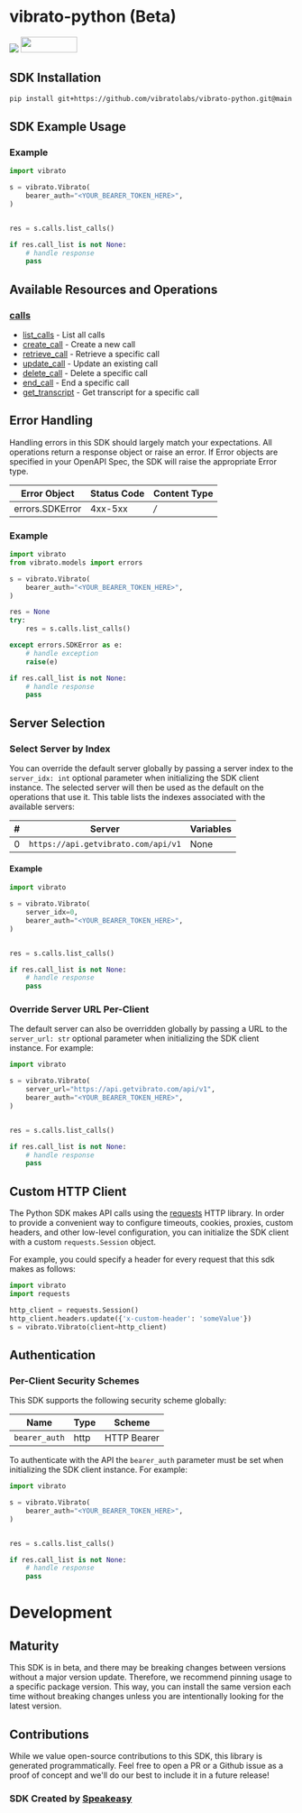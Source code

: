 # vibrato-python (Beta)

<div align="left">
    <a href="https://speakeasyapi.dev/"><img src="https://custom-icon-badges.demolab.com/badge/-Built%20By%20Speakeasy-212015?style=for-the-badge&logoColor=FBE331&logo=speakeasy&labelColor=545454" /></a>
    <a href="https://opensource.org/licenses/MIT">
        <img src="https://img.shields.io/badge/License-MIT-blue.svg" style="width: 100px; height: 28px;" />
    </a>
</div>

<!-- Start SDK Installation [installation] -->
## SDK Installation

```bash
pip install git+https://github.com/vibratolabs/vibrato-python.git@main
```
<!-- End SDK Installation [installation] -->

<!-- Start SDK Example Usage [usage] -->
## SDK Example Usage

### Example

```python
import vibrato

s = vibrato.Vibrato(
    bearer_auth="<YOUR_BEARER_TOKEN_HERE>",
)


res = s.calls.list_calls()

if res.call_list is not None:
    # handle response
    pass

```
<!-- End SDK Example Usage [usage] -->

<!-- Start Available Resources and Operations [operations] -->
## Available Resources and Operations

### [calls](docs/sdks/calls/README.md)

- [list_calls](docs/sdks/calls/README.md#list_calls) - List all calls
- [create_call](docs/sdks/calls/README.md#create_call) - Create a new call
- [retrieve_call](docs/sdks/calls/README.md#retrieve_call) - Retrieve a specific call
- [update_call](docs/sdks/calls/README.md#update_call) - Update an existing call
- [delete_call](docs/sdks/calls/README.md#delete_call) - Delete a specific call
- [end_call](docs/sdks/calls/README.md#end_call) - End a specific call
- [get_transcript](docs/sdks/calls/README.md#get_transcript) - Get transcript for a specific call
<!-- End Available Resources and Operations [operations] -->

<!-- Start Error Handling [errors] -->
## Error Handling

Handling errors in this SDK should largely match your expectations.  All operations return a response object or raise an error.  If Error objects are specified in your OpenAPI Spec, the SDK will raise the appropriate Error type.

| Error Object    | Status Code     | Content Type    |
| --------------- | --------------- | --------------- |
| errors.SDKError | 4xx-5xx         | */*             |

### Example

```python
import vibrato
from vibrato.models import errors

s = vibrato.Vibrato(
    bearer_auth="<YOUR_BEARER_TOKEN_HERE>",
)

res = None
try:
    res = s.calls.list_calls()

except errors.SDKError as e:
    # handle exception
    raise(e)

if res.call_list is not None:
    # handle response
    pass

```
<!-- End Error Handling [errors] -->

<!-- Start Server Selection [server] -->
## Server Selection

### Select Server by Index

You can override the default server globally by passing a server index to the `server_idx: int` optional parameter when initializing the SDK client instance. The selected server will then be used as the default on the operations that use it. This table lists the indexes associated with the available servers:

| # | Server | Variables |
| - | ------ | --------- |
| 0 | `https://api.getvibrato.com/api/v1` | None |

#### Example

```python
import vibrato

s = vibrato.Vibrato(
    server_idx=0,
    bearer_auth="<YOUR_BEARER_TOKEN_HERE>",
)


res = s.calls.list_calls()

if res.call_list is not None:
    # handle response
    pass

```

### Override Server URL Per-Client

The default server can also be overridden globally by passing a URL to the `server_url: str` optional parameter when initializing the SDK client instance. For example:

```python
import vibrato

s = vibrato.Vibrato(
    server_url="https://api.getvibrato.com/api/v1",
    bearer_auth="<YOUR_BEARER_TOKEN_HERE>",
)


res = s.calls.list_calls()

if res.call_list is not None:
    # handle response
    pass

```
<!-- End Server Selection [server] -->

<!-- Start Custom HTTP Client [http-client] -->
## Custom HTTP Client

The Python SDK makes API calls using the [requests](https://pypi.org/project/requests/) HTTP library.  In order to provide a convenient way to configure timeouts, cookies, proxies, custom headers, and other low-level configuration, you can initialize the SDK client with a custom `requests.Session` object.

For example, you could specify a header for every request that this sdk makes as follows:

```python
import vibrato
import requests

http_client = requests.Session()
http_client.headers.update({'x-custom-header': 'someValue'})
s = vibrato.Vibrato(client=http_client)
```
<!-- End Custom HTTP Client [http-client] -->

<!-- Start Authentication [security] -->
## Authentication

### Per-Client Security Schemes

This SDK supports the following security scheme globally:

| Name          | Type          | Scheme        |
| ------------- | ------------- | ------------- |
| `bearer_auth` | http          | HTTP Bearer   |

To authenticate with the API the `bearer_auth` parameter must be set when initializing the SDK client instance. For example:

```python
import vibrato

s = vibrato.Vibrato(
    bearer_auth="<YOUR_BEARER_TOKEN_HERE>",
)


res = s.calls.list_calls()

if res.call_list is not None:
    # handle response
    pass

```
<!-- End Authentication [security] -->

<!-- Placeholder for Future Speakeasy SDK Sections -->

# Development

## Maturity

This SDK is in beta, and there may be breaking changes between versions without a major version update. Therefore, we recommend pinning usage
to a specific package version. This way, you can install the same version each time without breaking changes unless you are intentionally
looking for the latest version.

## Contributions

While we value open-source contributions to this SDK, this library is generated programmatically.
Feel free to open a PR or a Github issue as a proof of concept and we'll do our best to include it in a future release!

### SDK Created by [Speakeasy](https://docs.speakeasyapi.dev/docs/using-speakeasy/client-sdks)
